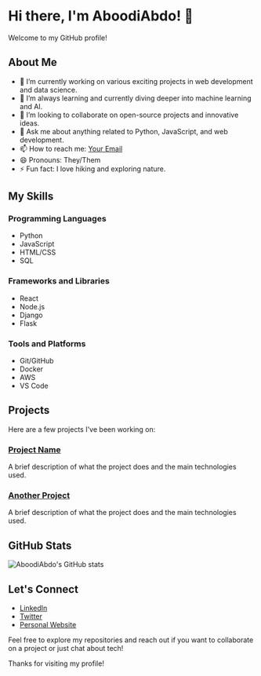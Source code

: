 # Hi there, I'm AboodiAbdo! 👋

Welcome to my GitHub profile!

## About Me

- 🔭 I’m currently working on various exciting projects in web development and data science.
- 🌱 I’m always learning and currently diving deeper into machine learning and AI.
- 👯 I’m looking to collaborate on open-source projects and innovative ideas.
- 💬 Ask me about anything related to Python, JavaScript, and web development.
- 📫 How to reach me: [Your Email](mailto:your.email@example.com)
- 😄 Pronouns: They/Them
- ⚡ Fun fact: I love hiking and exploring nature.

## My Skills

### Programming Languages
- Python
- JavaScript
- HTML/CSS
- SQL

### Frameworks and Libraries
- React
- Node.js
- Django
- Flask

### Tools and Platforms
- Git/GitHub
- Docker
- AWS
- VS Code

## Projects

Here are a few projects I've been working on:

### [Project Name](https://github.com/AboodiAbdo/project-name)
A brief description of what the project does and the main technologies used.

### [Another Project](https://github.com/AboodiAbdo/another-project)
A brief description of what the project does and the main technologies used.

## GitHub Stats

![AboodiAbdo's GitHub stats](https://github-readme-stats.vercel.app/api?username=AboodiAbdo&show_icons=true&theme=radical)

## Let's Connect

- [LinkedIn](https://www.linkedin.com/in/your-profile)
- [Twitter](https://twitter.com/your-profile)
- [Personal Website](https://yourwebsite.com)

Feel free to explore my repositories and reach out if you want to collaborate on a project or just chat about tech!

Thanks for visiting my profile!
